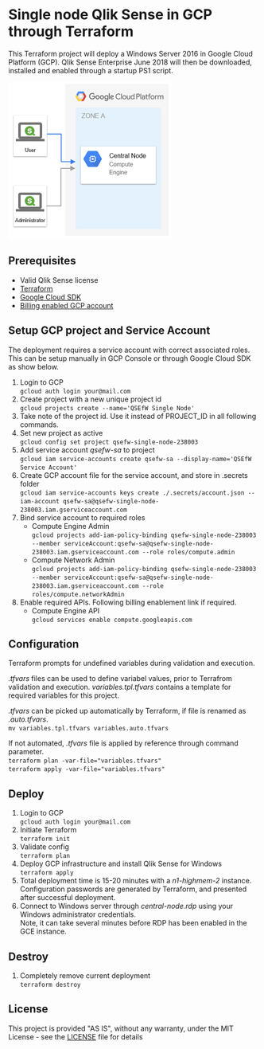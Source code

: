 Single node Qlik Sense in GCP through Terraform
===

This Terraform project will deploy a Windows Server 2016 in Google Cloud Platform (GCP). Qlik Sense Enterprise June 2018 will then be downloaded, installed and enabled through a startup PS1 script.

![Single node Qlik Sense Enterprise in Google Cloud Platfrom](qsefw-gcp.png)

## Prerequisites

* Valid Qlik Sense license
* [Terraform](https://www.terraform.io/downloads.html)
* [Google Cloud SDK](https://cloud.google.com/sdk/docs/downloads-interactive) 
* [Billing enabled GCP account](https://cloud.google.com/billing/docs/how-to/manage-billing-account)

## Setup GCP project and Service Account

The deployment requires a service account with correct associated roles. This can be setup manually in GCP Console or through Google Cloud SDK as show below.

1. Login to GCP<br/> `gcloud auth login your@mail.com`
1. Create project with a new unique project id<br/> `gcloud projects create --name='QSEfW Single Node'`
1. Take note of the project id. Use it instead of PROJECT_ID in all following commands. 
1. Set new project as active<br/> `gcloud config set project qsefw-single-node-238003`
1. Add service account *qsefw-sa* to project<br/> `gcloud iam service-accounts create qsefw-sa --display-name='QSEfW Service Account'`
1. Create GCP account file for the service account, and store in .secrets folder<br/> `gcloud iam service-accounts keys create ./.secrets/account.json --iam-account qsefw-sa@qsefw-single-node-238003.iam.gserviceaccount.com` 
1. Bind service account to required roles 
    * Compute Engine Admin<br/> `gcloud projects add-iam-policy-binding qsefw-single-node-238003 --member serviceAccount:qsefw-sa@qsefw-single-node-238003.iam.gserviceaccount.com --role roles/compute.admin`
    * Compute Network Admin<br/> `gcloud projects add-iam-policy-binding qsefw-single-node-238003 --member serviceAccount:qsefw-sa@qsefw-single-node-238003.iam.gserviceaccount.com --role roles/compute.networkAdmin`
1. Enable required APIs. Following billing enablement link if required. 
    * Compute Engine API <br/> `gcloud services enable compute.googleapis.com`

## Configuration

Terraform prompts for undefined variables during validation and execution. 

*.tfvars* files can be used to define variabel values, prior to Terrafrom validation and execution. *variables.tpl.tfvars* contains a template for required variables for this project. 

*.tfvars* can be picked up automatically by Terraform, if file is renamed as *.auto.tfvars*.<br/>
`mv variables.tpl.tfvars variables.auto.tfvars` 

If not automated, *.tfvars* file is applied by reference through command parameter.<br/>
`terraform plan -var-file="variables.tfvars"`<br/>
`terraform apply -var-file="variables.tfvars"`

## Deploy

1. Login to GCP<br />`gcloud auth login your@mail.com`
1. Initiate Terraform<br />`terraform init`
1. Validate config<br />`terraform plan`
1. Deploy GCP infrastructure and install Qlik Sense for Windows<br />`terraform apply` 
1. Total deployment time is 15-20 minutes with a *n1-highmem-2* instance. Configuration passwords are generated by Terraform, and presented after successful deployment.  
1. Connect to Windows server through *central-node.rdp* using your Windows administrator credentials.<br />Note, it can take several minutes before RDP has been enabled in the GCE instance. 

## Destroy

1. Completely remove current deployment<br />`terraform destroy` 

## License

This project is provided "AS IS", without any warranty, under the MIT License - see the [LICENSE](LICENSE) file for details    
